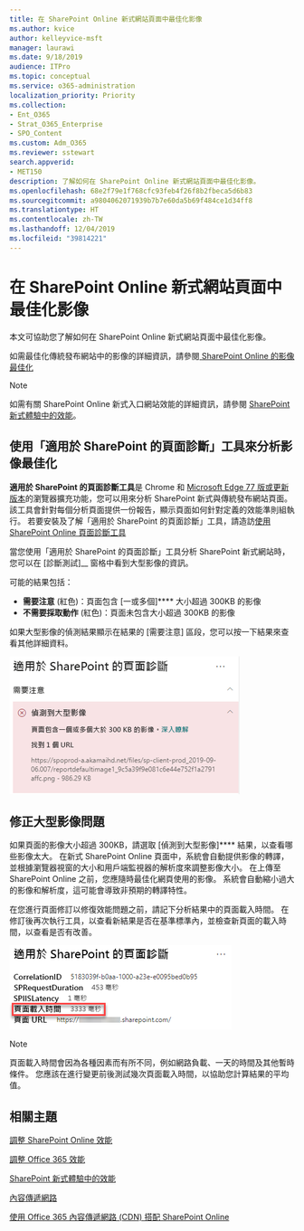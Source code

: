 ```yaml
---
title: 在 SharePoint Online 新式網站頁面中最佳化影像
ms.author: kvice
author: kelleyvice-msft
manager: laurawi
ms.date: 9/18/2019
audience: ITPro
ms.topic: conceptual
ms.service: o365-administration
localization_priority: Priority
ms.collection:
- Ent_O365
- Strat_O365_Enterprise
- SPO_Content
ms.custom: Adm_O365
ms.reviewer: sstewart
search.appverid:
- MET150
description: 了解如何在 SharePoint Online 新式網站頁面中最佳化影像。
ms.openlocfilehash: 68e2f79e1f768cfc93feb4f26f8b2fbeca5d6b83
ms.sourcegitcommit: a9804062071939b7b7e60da5b69f484ce1d34ff8
ms.translationtype: HT
ms.contentlocale: zh-TW
ms.lasthandoff: 12/04/2019
ms.locfileid: "39814221"
---
```

# <a name="optimize-images-in-sharepoint-online-modern-site-pages"></a>在 SharePoint Online 新式網站頁面中最佳化影像

本文可協助您了解如何在 SharePoint Online 新式網站頁面中最佳化影像。

如需最佳化傳統發布網站中的影像的詳細資訊，請參閱[ SharePoint Online 的影像最佳化](image-optimization-for-sharepoint-online.md)

>[!NOTE]
>如需有關 SharePoint Online 新式入口網站效能的詳細資訊，請參閱 [SharePoint 新式體驗中的效能](https://docs.microsoft.com/sharepoint/modern-experience-performance)。

## <a name="use-the-page-diagnostics-for-sharepoint-tool-to-analyze-image-optimization"></a>使用「適用於 SharePoint 的頁面診斷」工具來分析影像最佳化

**適用於 SharePoint 的頁面診斷工具**是 Chrome 和 [Microsoft Edge 77 版或更新版本](https://www.microsoftedgeinsider.com/download?form=MI13E8&OCID=MI13E8)的瀏覽器擴充功能，您可以用來分析 SharePoint 新式與傳統發布網站頁面。 該工具會針對每個分析頁面提供一份報告，顯示頁面如何針對定義的效能準則組執行。 若要安裝及了解「適用於 SharePoint 的頁面診斷」工具，請造訪[使用 SharePoint Online 頁面診斷工具](page-diagnostics-for-spo.md)

當您使用「適用於 SharePoint 的頁面診斷」工具分析 SharePoint 新式網站時，您可以在 [診斷測試]__ 窗格中看到大型影像的資訊。

可能的結果包括：

- **需要注意** (紅色)：頁面包含 [一或多個]**** 大小超過 300KB 的影像
- **不需要採取動作** (紅色)：頁面未包含大小超過 300KB 的影像

如果大型影像的偵測結果顯示在結果的 [需要注意] 區段，您可以按一下結果來查看其他詳細資料。

![頁面診斷工具結果](media/modern-portal-optimization/pagediag-large-images.png)

## <a name="remediate-large-image-issues"></a>修正大型影像問題

如果頁面的影像大小超過 300KB，請選取 [偵測到大型影像]**** 結果，以查看哪些影像太大。 在新式 SharePoint Online 頁面中，系統會自動提供影像的轉譯，並根據瀏覽器視窗的大小和用戶端監視器的解析度來調整影像大小。 在上傳至 SharePoint Online 之前，您應隨時最佳化網頁使用的影像。 系統會自動縮小過大的影像和解析度，這可能會導致非預期的轉譯特性。

在您進行頁面修訂以修復效能問題之前，請記下分析結果中的頁面載入時間。 在修訂後再次執行工具，以查看新結果是否在基準標準內，並檢查新頁面的載入時間，以查看是否有改善。

![頁面載入時間結果](media/modern-portal-optimization/pagediag-page-load-time.png)

>[!NOTE]
>頁面載入時間會因為各種因素而有所不同，例如網路負載、一天的時間及其他暫時條件。 您應該在進行變更前後測試幾次頁面載入時間，以協助您計算結果的平均值。

## <a name="related-topics"></a>相關主題

[調整 SharePoint Online 效能](tune-sharepoint-online-performance.md)

[調整 Office 365 效能](tune-office-365-performance.md)

[SharePoint 新式體驗中的效能](https://docs.microsoft.com/sharepoint/modern-experience-performance)

[內容傳遞網路](content-delivery-networks.md)

[使用 Office 365 內容傳遞網路 (CDN) 搭配 SharePoint Online](use-office-365-cdn-with-spo.md)

